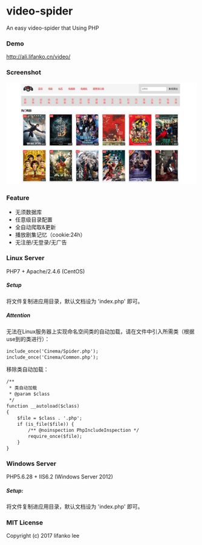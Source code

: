 # video-spider
An easy video-spider that Using PHP

### Demo

http://ali.lifanko.cn/video/

### Screenshot

![Screenshot](https://github.com/lifankohome/video-spider/blob/master/screenshot.jpg?raw=true)

### Feature

 + 无须数据库
 + 任意级目录配置
 + 全自动爬取&更新
 + 播放剧集记忆（cookie:24h）
 + 无注册/无登录/无广告

### Linux Server

PHP7 + Apache/2.4.6 (CentOS)

##### Setup
将文件复制进应用目录，默认文档设为 'index.php' 即可。

##### Attention
无法在Linux服务器上实现命名空间类的自动加载，请在文件中引入所需类（根据use到的类进行）：
```
include_once('Cinema/Spider.php');
include_once('Cinema/Common.php');
```
移除类自动加载：
```
/**
 * 类自动加载
 * @param $class
 */
function __autoload($class)
{
    $file = $class . '.php';
    if (is_file($file)) {
        /** @noinspection PhpIncludeInspection */
        require_once($file);
    }
}
```

### Windows Server

PHP5.6.28 + IIS6.2 (Windows Server 2012)

##### Setup:
将文件复制进应用目录，默认文档设为 'index.php' 即可。

### MIT License
Copyright (c) 2017 lifanko lee